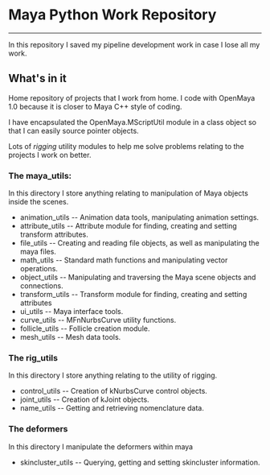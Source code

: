 # Maya Python Work Repository
---


In this repository I saved my pipeline development work in case I lose all my work.

## What's in it

Home repository of projects that I work from home. I code with OpenMaya 1.0 because it is closer to Maya C++ style of coding.

I have encapsulated the OpenMaya.MScriptUtil module in a class object so that I can easily source pointer objects.

Lots of _rigging_ utility modules to help me solve problems relating to the projects I work on better.

### The maya_utils:

In this directory I store anything relating to manipulation of Maya objects inside the scenes.

* animation_utils  -- Animation data tools, manipulating animation settings.
* attribute_utils  -- Attribute module for finding, creating and setting transform attributes.
* file_utils       -- Creating and reading file objects, as well as manipulating the maya files.
* math_utils       -- Standard math functions and manipulating vector operations.
* object_utils     --  Manipulating and traversing the Maya scene objects and connections.
* transform_utils  --  Transform module for finding, creating and setting attributes
* ui_utils -- Maya interface tools.
* curve_utils -- MFnNurbsCurve utility functions.
* follicle_utils -- Follicle creation module.
* mesh_utils -- Mesh data tools.

### The rig_utils

In this directory I store anything relating to the utility of rigging.

* control_utils -- Creation of kNurbsCurve control objects.
* joint_utils -- Creation of kJoint objects.
* name_utils -- Getting and retrieving nomenclature data.


### The deformers

In this directory I manipulate the deformers within maya

* skincluster_utils -- Querying, getting and setting skincluster information.
